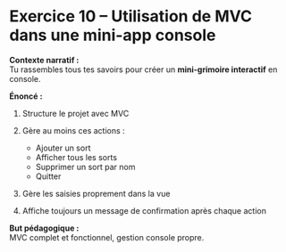 # Exercice 10 – Utilisation de MVC dans une mini-app console

**Contexte narratif :**  
Tu rassembles tous tes savoirs pour créer un **mini-grimoire interactif** en console.

**Énoncé :**  
1. Structure le projet avec MVC  
2. Gère au moins ces actions :
   - Ajouter un sort  
   - Afficher tous les sorts  
   - Supprimer un sort par nom  
   - Quitter

3. Gère les saisies proprement dans la vue  
4. Affiche toujours un message de confirmation après chaque action

**But pédagogique :**  
MVC complet et fonctionnel, gestion console propre.


